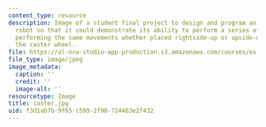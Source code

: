 ```yaml
---
content_type: resource
description: Image of a student final project to design and program an invertible
  robot so that it could demonstrate its ability to perform a series of specific movements,
  performing the same movements whether placed rightside-up or upside-down. View of
  the caster wheel.
file: https://ol-ocw-studio-app-production.s3.amazonaws.com/courses/es-293-lego-robotics-spring-2007/f3d1ab7b9f65c5992f98724463e2f432_caster.jpg
file_type: image/jpeg
image_metadata:
  caption: ''
  credit: ''
  image-alt: ''
resourcetype: Image
title: caster.jpg
uid: f3d1ab7b-9f65-c599-2f98-724463e2f432
---
```

